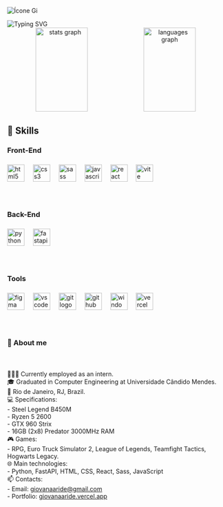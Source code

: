 ![Ícone Gi](https://capsule-render.vercel.app/api?type=waving&color=00bfbf&height=120&section=header)


<img src="https://readme-typing-svg.herokuapp.com?color=FFFFFF&amp;size=40&amp;center=true&amp;vCenter=true&amp;width=1000&amp;lines=I+am+Giovana+Aride;Front-End+Developer" alt="Typing SVG" style="max-width: 100%;">

<div align="center">
  <img width="49%" height="195px" src="https://github-readme-stats.vercel.app/api?username=giovanaaride&show_icons=true&count_private=true&hide_border=true&title_color=00bfbf&icon_color=00bfbf&text_color=c9d1d9&bg_color=0d1117" alt="stats graph" />
  <img width="49%" height="195px" src="https://github-readme-stats.vercel.app/api/top-langs?username=giovanaaride&layout=compact&langs_count=5&hide_border=true&title_color=00bfbf&icon_color=00bfbf&text_color=c9d1d9&bg_color=0d1117" alt="languages graph" />
</div>

###

<h2 align="left">🔧 Skills</h2>

###

<h3 align="left">Front-End</h3>

###

<div align="left">
  <img src="https://cdn.jsdelivr.net/gh/devicons/devicon/icons/html5/html5-original.svg" height="40" alt="html5 logo"  />
  <img width="12" />
  <img src="https://cdn.jsdelivr.net/gh/devicons/devicon/icons/css3/css3-original.svg" height="40" alt="css3 logo"  />
  <img width="12" />
  <img src="https://cdn.jsdelivr.net/gh/devicons/devicon/icons/sass/sass-original.svg" height="40" alt="sass logo"  />
  <img width="12" />
  <img src="https://cdn.jsdelivr.net/gh/devicons/devicon/icons/javascript/javascript-original.svg" height="40" alt="javascript logo"  />
  <img width="12" />
  <img src="https://cdn.jsdelivr.net/gh/devicons/devicon/icons/react/react-original.svg" height="40" alt="react logo"  />
  <img width="12" />
  <img src="https://skillicons.dev/icons?i=vite" height="40" alt="vite logo"  />
</div>

###

<br clear="both">

<h3 align="left">Back-End</h3>

###

<div align="left">
  <img src="https://cdn.jsdelivr.net/gh/devicons/devicon/icons/python/python-original.svg" height="40" alt="python logo" />
  <img width="12" />
  <img src="https://cdn.jsdelivr.net/gh/devicons/devicon/icons/fastapi/fastapi-original.svg" height="40" alt="fastapi logo" />
</div>

###

<br clear="both">

<h3 align="left">Tools</h3>

###

<div align="left">
  <img src="https://cdn.jsdelivr.net/gh/devicons/devicon/icons/figma/figma-original.svg" height="40" alt="figma logo"  />
  <img width="12" />
  <img src="https://cdn.jsdelivr.net/gh/devicons/devicon/icons/vscode/vscode-original.svg" height="40" alt="vscode logo"  />
  <img width="12" />
  <img src="https://cdn.simpleicons.org/git/F05032" height="40" alt="git logo"  />
  <img width="12" />
  <img src="https://skillicons.dev/icons?i=github" height="40" alt="github logo"  />
  <img width="12" />
  <img src="https://cdn.jsdelivr.net/gh/devicons/devicon/icons/windows8/windows8-original.svg" height="40" alt="windows8 logo"  />
  <img width="12" />
  <img src="https://skillicons.dev/icons?i=vercel" height="40" alt="vercel logo"  />
</div>

###

<br clear="both">

<h3 align="left">💬  About me</h3>

###

<br clear="both">

<p align="left">
  👩🏻‍💻 Currently employed as an intern.<br>
  🎓 Graduated in Computer Engineering at Universidade Cândido Mendes.<br>
  📍 Rio de Janeiro, RJ, Brazil.<br>
  💻 Specifications:<br>
  - Steel Legend B450M<br>
  - Ryzen 5 2600<br>
  - GTX 960 Strix<br>
  - 16GB (2x8) Predator 3000MHz RAM<br>
  🎮 Games:<br>
  - RPG, Euro Truck Simulator 2, League of Legends, Teamfight Tactics, Hogwarts Legacy.<br>
  🌐 Main technologies:<br>
  - Python, FastAPI, HTML, CSS, React, Sass, JavaScript<br>
  📫 Contacts:<br>
  - Email: <a href="mailto:giovanaaride@gmail.com">giovanaaride@gmail.com</a><br>
  - Portfolio: <a href="https://giovanaaride.vercel.app/">giovanaaride.vercel.app</a>
</p>


